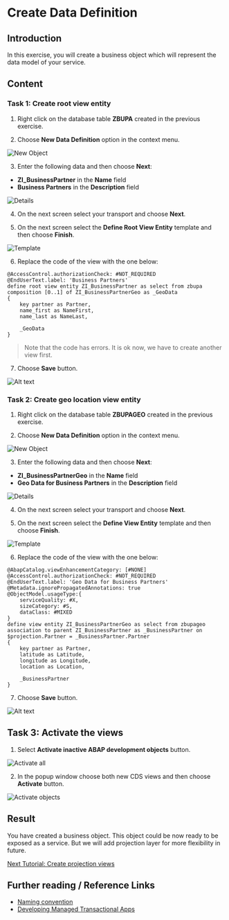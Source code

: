 # Create Data Definition

## Introduction 

In this exercise, you will create a business object which will represent the data model of your service.

## Content

### Task 1: Create root view entity

1. Right click on the database table **ZBUPA** created in the previous exercise.

2. Choose **New Data Definition** option in the context menu.

  ![New Object](img/new-root-data-definition.png) 

3. Enter the following data and then choose **Next**:
  - **ZI_BusinessPartner** in the **Name** field
  - **Business Partners** in the **Description** field

  ![Details](img/data-definition-details-root.png) 

4. On the next screen select your transport and choose **Next**.

5. On the next screen select the **Define Root View Entity** template and then choose **Finish**.

  ![Template](img/root-data-definition-template.png) 

6. Replace the code of the view with the one below:

~~~abap
@AccessControl.authorizationCheck: #NOT_REQUIRED
@EndUserText.label: 'Business Partners'
define root view entity ZI_BusinessPartner as select from zbupa
composition [0..1] of ZI_BusinessPartnerGeo as _GeoData
{
    key partner as Partner,
    name_first as NameFirst,
    name_last as NameLast,
    
    _GeoData
}
~~~

> Note that the code has errors. It is ok now, we have to create another view first.

7. Choose **Save** button.
   
  ![Alt text](../common-images/save-button.png)


### Task 2: Create geo location view entity

1. Right click on the database table **ZBUPAGEO** created in the previous exercise.

2. Choose **New Data Definition** option in the context menu.

  ![New Object](img/new-data-definition.png) 

3. Enter the following data and then choose **Next**:
  - **ZI_BusinessPartnerGeo** in the **Name** field
  - **Geo Data for Business Partners** in the **Description** field

  ![Details](img/data-definition-details.png) 

4. On the next screen select your transport and choose **Next**.

5. On the next screen select the **Define View Entity** template and then choose **Finish**.

  ![Template](img/data-definition-template.png) 

6. Replace the code of the view with the one below:

~~~abap
@AbapCatalog.viewEnhancementCategory: [#NONE]
@AccessControl.authorizationCheck: #NOT_REQUIRED
@EndUserText.label: 'Geo Data for Business Partners'
@Metadata.ignorePropagatedAnnotations: true
@ObjectModel.usageType:{
    serviceQuality: #X,
    sizeCategory: #S,
    dataClass: #MIXED
}
define view entity ZI_BusinessPartnerGeo as select from zbupageo
association to parent ZI_BusinessPartner as _BusinessPartner on $projection.Partner = _BusinessPartner.Partner
{
    key partner as Partner,
    latitude as Latitude,
    longitude as Longitude,
    location as Location,
    
    _BusinessPartner
}
~~~

7. Choose **Save** button.
   
  ![Alt text](../common-images/save-button.png)


## Task 3: Activate the views

1. Select **Activate inactive ABAP development objects** button.

  ![Activate all](../common-images/activate-all-button.png)

2. In the popup window choose both new CDS views and then choose **Activate** button.

  ![Activate objects](img/activate-views.png)


## Result

You have created a business object. This object could be now ready to be exposed as a service. But we will add projection layer for more flexibility in future.

[Next Tutorial: Create projection views](../projection/README.md)

## Further reading / Reference Links

- [Naming convention](https://help.sap.com/docs/ABAP_PLATFORM_NEW/fc4c71aa50014fd1b43721701471913d/8b8f9d8f3cb948b2841d6045a255e503.html)
- [Developing Managed Transactional Apps](https://help.sap.com/docs/ABAP_PLATFORM_NEW/fc4c71aa50014fd1b43721701471913d/b5bba99612cf4637a8b72a3fc82c22d9.html)
